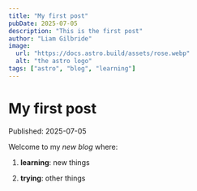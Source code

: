 ```yaml
---
title: "My first post"
pubDate: 2025-07-05
description: "This is the first post"
author: "Liam Gilbride"
image:
  url: "https://docs.astro.build/assets/rose.webp"
  alt: "the astro logo"
tags: ["astro", "blog", "learning"]
---
```


# My first post

Published: 2025-07-05

Welcome to my _new blog_ where:

1. **learning**: new things

2. **trying**: other things
